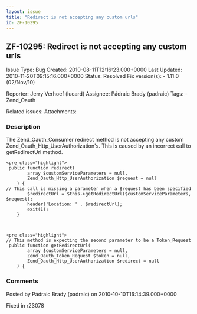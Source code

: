 ```yaml
---
layout: issue
title: "Redirect is not accepting any custom urls"
id: ZF-10295
---
```


ZF-10295: Redirect is not accepting any custom urls
---------------------------------------------------

 Issue Type: Bug Created: 2010-08-11T12:16:23.000+0000 Last Updated: 2010-11-20T09:15:16.000+0000 Status: Resolved Fix version(s): - 1.11.0 (02/Nov/10)
 
 Reporter:  Jerry Verhoef (lucard)  Assignee:  Pádraic Brady (padraic)  Tags: - Zend\_Oauth
 
 Related issues: 
 Attachments: 
### Description

The Zend\_Oauth\_Consumer redirect method is not accepting any custom Zend\_Oauth\_Http\_UserAuthorization's. This is caused by an incorrect call to getRedirectUrl method.

 
    <pre class="highlight"> 
     public function redirect(
            array $customServiceParameters = null,
            Zend_Oauth_Http_UserAuthorization $request = null
        ) {
    // This call is missing a parameter when a $request has been specified
            $redirectUrl = $this->getRedirectUrl($customServiceParameters, $request);
            header('Location: ' . $redirectUrl);
            exit(1);
        }


 
    <pre class="highlight">
    // This method is expecting the second parameter to be a Token_Request
     public function getRedirectUrl(
            array $customServiceParameters = null,
            Zend_Oauth_Token_Request $token = null,
            Zend_Oauth_Http_UserAuthorization $redirect = null
        ) {


 

 

### Comments

Posted by Pádraic Brady (padraic) on 2010-10-10T16:14:39.000+0000

Fixed in r23078

 

 